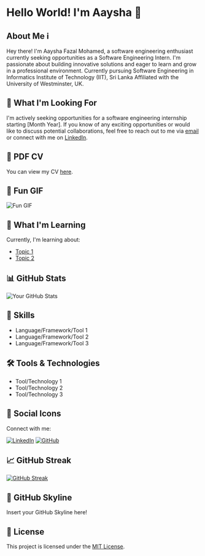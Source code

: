# Hello World! I'm Aaysha 👋

## About Me ℹ️

Hey there! I'm Aaysha Fazal Mohamed, a software engineering enthusiast currently seeking opportunities as a Software Engineering Intern. I'm passionate about building innovative solutions and eager to learn and grow in a professional environment. Currently pursuing Software Engineering in Informatics Institute of Technology (IIT), Sri Lanka
Affiliated with the University of Westminster, UK.

## 🚀 What I'm Looking For

I'm actively seeking opportunities for a software engineering internship starting [Month Year]. If you know of any exciting opportunities or would like to discuss potential collaborations, feel free to reach out to me via [email](mailto:aayshafazalmohamed@gmail.com) or connect with me on [LinkedIn](https://www.linkedin.com/in/aayshafazalmohamed/).

## 📄 PDF CV

You can view my CV [here](https://github.com/AAYSHAA/AAYSHA/files/14733808/AAYSHA.FAZAL.MOHAMED.pdf).

## 🎉 Fun GIF

![Fun GIF](https://media.giphy.com/media/26FfglQ3SVUzivt0k/giphy.gif)

## 🌱 What I'm Learning

Currently, I'm learning about:
- [Topic 1](link_to_topic_1)
- [Topic 2](link_to_topic_2)

## 📊 GitHub Stats

![Your GitHub Stats](https://github-readme-stats.vercel.app/api?username=your_username&show_icons=true&theme=radical)

## 💼 Skills

- Language/Framework/Tool 1
- Language/Framework/Tool 2
- Language/Framework/Tool 3

## 🛠️ Tools & Technologies

- Tool/Technology 1
- Tool/Technology 2
- Tool/Technology 3

## 🎨 Social Icons

Connect with me:

[![LinkedIn](https://img.shields.io/badge/LinkedIn-Connect-blue)](https://www.linkedin.com/in/your_linkedin)
[![GitHub](https://img.shields.io/badge/GitHub-Follow-blue)](https://github.com/your_username)

## 📈 GitHub Streak

[![GitHub Streak](https://streak-stats.demolab.com/?user=your_username)](https://git.io/streak-stats)

## 🌟 GitHub Skyline

Insert your GitHub Skyline here!

## 📝 License

This project is licensed under the [MIT License](LICENSE).
